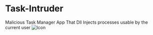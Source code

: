 # Task-Intruder
Malicious Task Manager App That Dll Injects processes usable by the current user 
![Icon]([http://url/to/img.png](https://raw.githubusercontent.com/H0R4T1U/Task-Intruder/main/Task%20Intruder.png))

